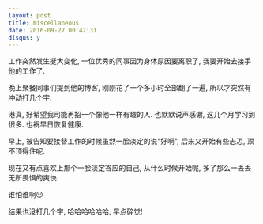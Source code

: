```yaml
---
layout: post
title: miscellaneous
date: 2016-09-27 00:42:31
disqus: y
---
```


工作突然发生挺大变化, 一位优秀的同事因为身体原因要离职了, 我要开始去接手他的工作了.

晚上聚餐同事们提到他的博客, 刚刚花了一个多小时全部翻了一遍, 所以才突然有冲动打几个字.

港真, 好希望我司能再招一个像他一样有趣的人. 也默默说声感谢, 这几个月学习到很多. 也祝早日恢复健康.


早上, 被告知要接替工作的时候虽然一脸淡定的说"好啊", 后来又开始有些忐忑, 顶不顶得住呢.

现在又有点喜欢上那个一脸淡定答应的自己, 从什么时候开始呢, 多了那么一丢丢无所畏惧的爽快.

谁怕谁啊😏

结果也没打几个字, 哈哈哈哈哈哈, 早点碎觉!
